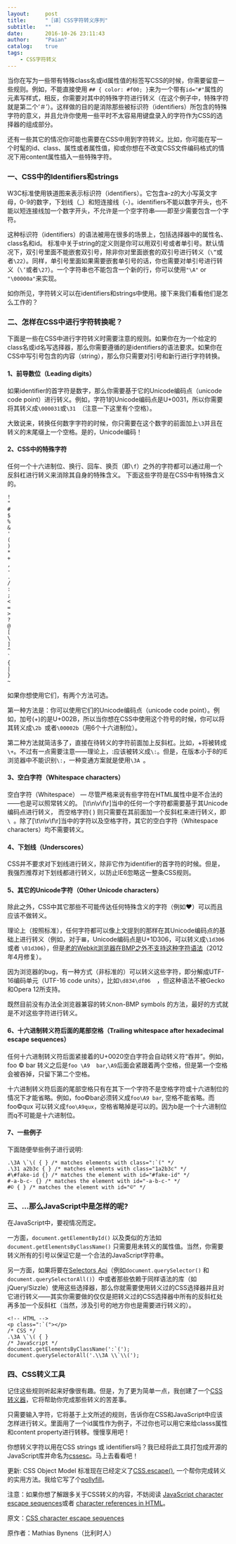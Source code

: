 ```yaml
---
layout:     post
title:      "［译］CSS字符转义序列"
subtitle:   ""
date:       2016-10-26 23:11:43
author:     "Paian"
catalog:    true
tags:
    - CSS字符转义
---
```


当你在写为一些带有特殊class名或id属性值的标签写CSS的时候，你需要留意一些规则。例如，不能直接使用 `## { color: #f00; }`来为一个带有`id="#"`属性的元素写样式，相反，你需要对其中的特殊字符进行转义（在这个例子中，特殊字符就是第二个‘＃’）。这样做的目的是消除那些被标识符（identifiers）所包含的特殊字符的意义，并且允许你使用一些平时不太容易用键盘录入的字符作为CSS的选择器的组成部分。

还有一些其它的情况你可能也需要在CSS中用到字符转义。比如，你可能在写一个时髦的id、class、属性或者属性值，抑或你想在不改变CSS文件编码格式的情况下用content属性插入一些特殊字符。

### 一、CSS中的Identifiers和strings

W3C标准使用铁道图来表示标识符（identifiers）。它包含a-z的大小写英文字母，0-9的数字，下划线（_）和短连接线（-）。identifiers不能以数字开头，也不能以短连接线加一个数字开头，不允许是一个空字符串——即至少需要包含一个字符。

这种标识符（identifiers）的语法被用在很多的场景上，包括选择器中的属性名、class名和id。
标准中关于string的定义则是你可以用双引号或者单引号。默认情况下，双引号里面不能嵌套双引号，除非你对里面嵌套的双引号进行转义（`\”`或者`\22`）。同样，单引号里面如果需要嵌套单引号的话，你也需要对单引号进行转义（`\’`或者`\27`）。一个字符串也不能包含一个新的行，你可以使用`"\A"` or `"\00000a"`来实现。

如你所见，字符转义可以在identifiers和strings中使用。接下来我们看看他们是怎么工作的？

### 二、怎样在CSS中进行字符转换呢？

下面是一些在CSS中进行字符转义时需要注意的规则。如果你在为一个给定的class名或id名写选择器，那么你需要遵循的是identifiers的语法要求。如果你在CSS中写引号包含的内容（string），那么你只需要对引号和新行进行字符转换。

#### 1、前导数位（Leading digits）

如果identifier的首字符是数字，那么你需要基于它的Unicode编码点（unicode code point）进行转义。例如，字符1的Unicode编码点是U+0031，所以你需要将其转义成`\000031`或`\31 `（注意一下这里有个空格）。

大致说来，转换任何数字字符的时候，你只需要在这个数字的前面加上`\3`并且在转义的末尾缀上一个空格。是的，Unicode编码！

#### 2、CSS中的特殊字符

任何一个十六进制位、换行、回车、换页（即`\f`）之外的字符都可以通过用一个反斜杠进行转义来消除其自身的特殊含义。
下面这些字符是在CSS中有特殊含义的。

```
!
"
#
$
%
&
'
(
)
*
+
,
-
.
/
:
;
<
=
>
?
@
[
\
]
^
`
{
|
}
~
```

如果你想使用它们，有两个方法可选。

第一种方法是：你可以使用它们的Unicode编码点（unicode code point）。例如，加号(+)的是U+002B，所以当你想在CSS中使用这个符号的时候，你可以将其转义成`\2b `或者`\00002b`（用6个十六进制位）。

第二种方法就简洁多了，直接在待转义的字符前面加上反斜杠。比如，+将被转成`\+`。不过有一点需要注意——理论上，:应该被转义成`\:`。但是，在版本小于8的IE浏览器中不能识别`\:`，一种变通方案就是使用`\3A `。

#### 3、空白字符（Whitespace characters）

空白字符（Whitespace） — 尽管严格来说有些字符在HTML属性中是不合法的——也是可以照常转义的。
[\t\n\v\f\r]当中的任何一个字符都需要基于其Unicode编码点进行转义， 而空格字符( ) 则只需要在其前面加一个反斜杠来进行转义，即`\ `。除了[\t\n\v\f\r]当中的字符以及空格字符，其它的空白字符（Whitespace characters）均不需要转义。 

#### 4、下划线（Underscores）

CSS并不要求对下划线进行转义，除非它作为identifier的首字符的时候。但是，我强烈推荐对下划线都进行转义，以防止IE6忽略这一整条CSS规则。

#### 5、其它的Unicode字符（Other Unicode characters）

除此之外，CSS中其它那些不可能传达任何特殊含义的字符（例如♥）可以而且应该不做转义。

理论上（按照标准），任何字符都可以像上文提到的那样在其Unicode编码点的基础上进行转义（例如，对于𝌆，Unicode编码点是U+1D306，可以转义成`\1d306 `或者 `\01d306`），但是[老的Webkit浏览器在BMP之外不支持这种字符语法](https://bugs.webkit.org/show_bug.cgi?id=76152)（2012年4月修复）。

因为浏览器的bug，有一种方式（非标准的）可以转义这些字符，即分解成UTF-16编码单元（UTF-16 code units），比如`\d834\df06  `，但这种语法不被Gecko和Opera 12所支持。

既然目前没有办法全浏览器兼容的转义non-BMP symbols 的方法，最好的方式就是不对这些字符进行转义。

#### 6、十六进制转义符后面的尾部空格（Trailing whitespace after hexadecimal escape sequences）

任何十六进制转义符后面紧接着的U+0020空白字符会自动转义符“吞并”。例如，foo © bar 转义之后是` foo \A9  bar `,`\A9`后面会紧跟着两个空格，但是第一个空格会被吞掉，只留下第二个空格。

十六进制转义符后面的尾部空格只有在其下一个字符不是空格字符或十六进制位的情况下才能省略。例如，foo©bar必须转义成`foo\A9 bar`, 空格不能省略。而foo©qux 可以转义成`foo\A9qux`，空格省略掉是可以的。因为b是一个十六进制位而q不可能是十六进制位。

#### 7、一些例子

下面随便举些例子进行说明:

```
.\3A \`\( { } /* matches elements with class=":`(" */
.\31 a2b3c { } /* matches elements with class="1a2b3c" */
#\#fake-id {} /* matches the element with id="#fake-id" */
#-a-b-c- {} /* matches the element with id="-a-b-c-" */
#© { } /* matches the element with id="©" */
```

### 三、…那么JavaScript中是怎样的呢?

在JavaScript中，要视情况而定。

一方面，`document.getElementById()` 以及类似的方法如`document.getElementsByClassName()` 只需要用未转义的属性值。当然，你需要转义所有的引号以保证它是一个合法的JavaScript字符串。

另一方面，如果将要在[Selectors Api]( https://www.w3.org/TR/selectors-api/)（例如`document.querySelector()` 和 `document.querySelectorAll()`）中或者那些依赖于同样语法的库（如jQuery/Sizzle）使用这些选择器，那么你就需要使用转义过的CSS选择器并且对它进行转义——其实你需要做的仅仅是把转义过的CSS选择器中所有的反斜杠处再多加一个反斜杠（当然，涉及引号的地方你也是需要进行转义的）。

```
<!-- HTML -->
<p class=":`("></p>
/* CSS */
.\3A \`\( { }
/* JavaScript */
document.getElementsByClassName(':`(');
document.querySelectorAll('.\\3A \\`\\(');
```

### 四、CSS转义工具

记住这些规则听起来好像很有趣。但是，为了更为简单一点，我创建了一个[CSS转义器]( https://mothereff.in/css-escapes)，它将帮助你完成那些转义的苦差事。

只需要输入字符，它将基于上文所述的规则，告诉你在CSS和JavaScript中应该怎样进行转义。里面用了一个id属性作为例子，不过你也可以用它来给classs属性和content property进行转移。慢慢享用吧！

你想转义字符以用在CSS strings 或 identifiers吗？我已经将此工具打包成开源的JavaScript库并命名为[cssesc]( https://github.com/mathiasbynens/cssesc)。马上去看看吧！


更新:  CSS Object Model 标准现在已经定义了[CSS.escape()](https://drafts.csswg.org/cssom/#the-css.escape%28%29-method), 一个帮你完成转义的实用方法。我给它写了个[pollyfill]( https://github.com/mathiasbynens/CSS.escape)。

注意：如果你想了解跟多关于CSS转义的内容，不妨阅读 [JavaScript character escape sequences]( https://mathiasbynens.be/notes/javascript-escapes)或者 [character references in HTML]( https://mathiasbynens.be/notes/ambiguous-ampersands)。


原文：[CSS character escape sequences](https://mathiasbynens.be/notes/css-escapes)  

原作者：Mathias Bynens（比利时人）



